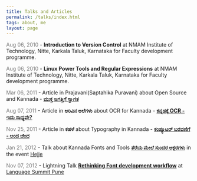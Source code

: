 ```yaml
---
title: Talks and Articles
permalink: /talks/index.html
tags: about, me
layout: page
---
```

<style>.dull{color:#777;}</style>

<div class="clear sep"></div>

<span class="dull">Aug 06, 2010</span> - **Introduction to Version Control** at NMAM Institute of Technology, Nitte, Karkala Taluk, Karnataka for Faculty development programme.

<span class="dull">Aug 06, 2010</span> - **Linux Power Tools and Regular Expressions** at NMAM Institute of Technology, Nitte, Karkala Taluk, Karnataka for Faculty development programme.

<span class="dull">Mar 06, 2011</span> - Article in Prajavani(Saptahika Puravani) about Open Source and Kannada - [**ಮುಕ್ತ ಜಗತ್ತಿಗೆ ಸ್ವಾಗತ**](/files/mukta_jagattige_swagata.pdf)

<span class="dull">Aug 07, 2011</span> - Article in **ಅರಿವಿನ ಅಲೆಗಳು** about OCR for Kannada - [**ಕನ್ನಡಕ್ಕೆ OCR - ಇದು ಸಾಧ್ಯವೇ?**](http://arivu.sanchaya.net/2011/08/ocr.html)

<span class="dull">Nov 25, 2011</span> - Article in **ಕಹಳೆ** about Typography in Kannada - [**ಕಂಪ್ಯೂಟರ್ ಬರವಣಿಗೆ - ಅಂದ ಚೆಂದ**](http://www.kahale.gen.in/2011/11/blog-post_25.html) 

<span class="dull">Jan 21, 2012</span> - Talk about Kannada Fonts and Tools [**ತೆರೆಯ ಮೇಲೆ ಸುಂದರ ಅಕ್ಷರಗಳು**](https://github.com/aravindavk/talks/tree/master/hejje) in the event [Hejje](http://hejje.sanchaya.net)

<span class="dull">Nov 07, 2012</span> - Lightning Talk [**Rethinking Font development workflow**](https://github.com/aravindavk/talks/tree/master/LanguageSummitPune) at [Language Summit Pune](https://www.mediawiki.org/wiki/Pune_LanguageSummit_November_2012)
